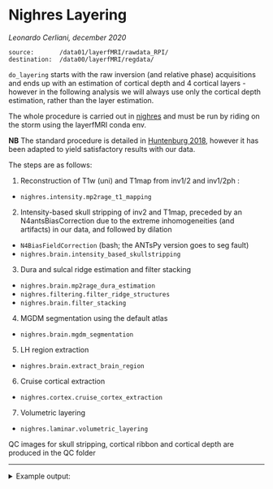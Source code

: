 # Nighres Layering
_Leonardo Cerliani, december 2020_


```
source:       /data01/layerfMRI/rawdata_RPI/
destination:  /data00/layerfMRI/regdata/
```


`do_layering` starts with the raw inversion (and relative phase) acquisitions and
ends up with an estimation of cortical depth and 4 cortical layers - however in the following analysis we will always use only the cortical depth estimation, rather than the layer estimation.

The whole procedure is carried out in [nighres](https://nighres.readthedocs.io/en/latest/) and must be run by
riding on the storm using the layerfMRI conda env.

**NB** The standard procedure is detailed in [Huntenburg 2018](https://academic.oup.com/gigascience/article/7/7/giy082/5049008?login=true), however it has been adapted to yield satisfactory results with our data.

The steps are as follows:

1. Reconstruction of T1w (uni) and T1map from inv1/2 and inv1/2ph :

  - `nighres.intensity.mp2rage_t1_mapping`


2. Intensity-based skull stripping of inv2 and T1map, preceded by an N4antsBiasCorrection due to the extreme inhomogeneities (and artifacts) in our data, and followed by dilation

  - `N4BiasFieldCorrection` (bash; the ANTsPy version goes to seg fault)
  - `nighres.brain.intensity_based_skullstripping`


3. Dura and sulcal ridge estimation and filter stacking

  - `nighres.brain.mp2rage_dura_estimation`
  - `nighres.filtering.filter_ridge_structures`
  - `nighres.brain.filter_stacking`


4. MGDM segmentation using the default atlas

  - `nighres.brain.mgdm_segmentation`


5. LH region extraction

  - `nighres.brain.extract_brain_region`


6. Cruise cortical extraction

  - `nighres.cortex.cruise_cortex_extraction`


7. Volumetric layering

  - `nighres.laminar.volumetric_layering`

QC images for skull stripping, cortical ribbon and cortical depth are produced in the QC folder


---

<details>
<summary> Example output: </summary>
<p>

```bash

/data00/regdata/layerfMRI/
│
sub_02/ses_01/anat/layering/
│
├── 000_last_completed_stage.txt
├── LH_cortex_xlvl-lcrbg.nii.gz
├── LH_cortex_xlvl-lcrgm.nii.gz
├── LH_cortex_xlvl-lcrwm.nii.gz
├── LH_cortex_xmask-lcrbg.nii.gz
├── LH_cortex_xmask-lcrgm.nii.gz
├── LH_cortex_xmask-lcrwm.nii.gz
├── LH_cortex_xproba-lcrbg.nii.gz
├── LH_cortex_xproba-lcrgm.nii.gz
├── LH_cortex_xproba-lcrwm.nii.gz
│
├── LH_cruise_cruise-avg.nii.gz
├── LH_cruise_cruise-cgb.nii.gz
├── LH_cruise_cruise-cortex.nii.gz
├── LH_cruise_cruise-gwb.nii.gz
├── LH_cruise_cruise-pcsf.nii.gz
├── LH_cruise_cruise-pgm.nii.gz
├── LH_cruise_cruise-pwm.nii.gz
├── LH_cruise_cruise-thick.nii.gz
│
├── LH_layering_layering-boundaries.nii.gz
├── LH_layering_layering-depth.nii.gz
├── LH_layering_layering-depth_MNI.nii.gz
├── LH_layering_layering-depth_MNIspace.nii.gz
├── LH_layering_layering-layers.nii.gz
├── LH_layering_layering-layers_MNIspace.nii.gz
│
├── dura_dura-proba.nii.gz
├── filter_stack_bfs-img.nii.gz
├── istrip_istrip-extra.nii.gz
├── istrip_istrip-main.nii.gz
├── istrip_istrip-mask.nii.gz
├── istrip_istrip-proba.nii.gz
├── istrip_istrip-t1w.nii.gz
│
├── mgdm_mgdm-dist.nii.gz
├── mgdm_mgdm-lbls.nii.gz
├── mgdm_mgdm-mems.nii.gz
├── mgdm_mgdm-seg.nii.gz
│
├── recon_qt1map-r1.nii.gz
├── recon_qt1map-t1.nii.gz
├── recon_qt1map-uni.nii.gz
└── ridge_rdg-img.nii.gz
```

</p>
</details>  
